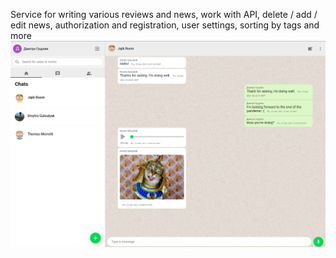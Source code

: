 
Service for writing various reviews and news, work with API, delete / add / edit news, authorization and registration, user settings, sorting by tags and more
<img src="img.png">

